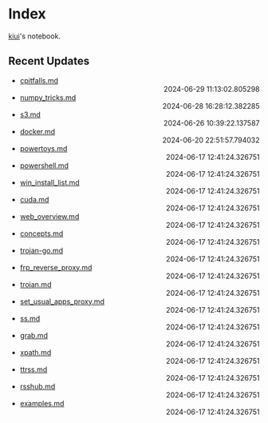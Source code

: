 
# Index

[kiui](https://kiui.moe/)'s notebook.

## Recent Updates
- [cpitfalls.md](c/cpitfalls/) <div style="text-align: right">2024-06-29 11:13:02.805298</div>
- [numpy_tricks.md](python/numpy_tricks/) <div style="text-align: right">2024-06-28 16:28:12.382285</div>
- [s3.md](linux/s3/) <div style="text-align: right">2024-06-26 10:39:22.137587</div>
- [docker.md](docker/docker/) <div style="text-align: right">2024-06-20 22:51:57.794032</div>
- [powertoys.md](windows/powertoys/) <div style="text-align: right">2024-06-17 12:41:24.326751</div>
- [powershell.md](windows/powershell/) <div style="text-align: right">2024-06-17 12:41:24.326751</div>
- [win_install_list.md](windows/win_install_list/) <div style="text-align: right">2024-06-17 12:41:24.326751</div>
- [cuda.md](windows/cuda/) <div style="text-align: right">2024-06-17 12:41:24.326751</div>
- [web_overview.md](web/web_overview/) <div style="text-align: right">2024-06-17 12:41:24.326751</div>
- [concepts.md](web/proxy/concepts/) <div style="text-align: right">2024-06-17 12:41:24.326751</div>
- [trojan-go.md](web/proxy/trojan-go/) <div style="text-align: right">2024-06-17 12:41:24.326751</div>
- [frp_reverse_proxy.md](web/proxy/frp_reverse_proxy/) <div style="text-align: right">2024-06-17 12:41:24.326751</div>
- [trojan.md](web/proxy/trojan/) <div style="text-align: right">2024-06-17 12:41:24.326751</div>
- [set_usual_apps_proxy.md](web/proxy/set_usual_apps_proxy/) <div style="text-align: right">2024-06-17 12:41:24.326751</div>
- [ss.md](web/proxy/ss/) <div style="text-align: right">2024-06-17 12:41:24.326751</div>
- [grab.md](web/scrape/grab/) <div style="text-align: right">2024-06-17 12:41:24.326751</div>
- [xpath.md](web/scrape/xpath/) <div style="text-align: right">2024-06-17 12:41:24.326751</div>
- [ttrss.md](web/rss/ttrss/) <div style="text-align: right">2024-06-17 12:41:24.326751</div>
- [rsshub.md](web/rss/rsshub/) <div style="text-align: right">2024-06-17 12:41:24.326751</div>
- [examples.md](writings/examples/) <div style="text-align: right">2024-06-17 12:41:24.326751</div>
